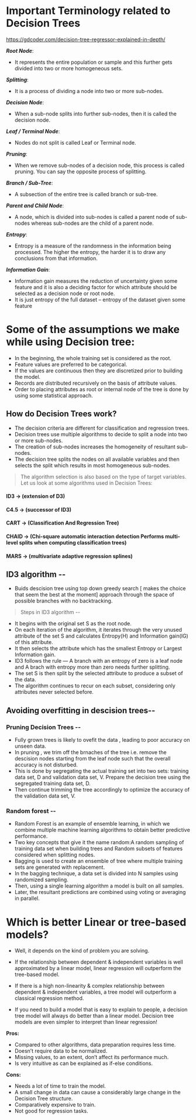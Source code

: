 # Important Terminology related to Decision Trees

https://gdcoder.com/decision-tree-regressor-explained-in-depth/

**_Root Node_**:

- It represents the entire population or sample and this further gets divided into two or more homogeneous sets.

**_Splitting_**:

- It is a process of dividing a node into two or more sub-nodes.

**_Decision Node_**:

- When a sub-node splits into further sub-nodes, then it is called the decision node.

**_Leaf / Terminal Node_**:

- Nodes do not split is called Leaf or Terminal node.

**_Pruning_**:

- When we remove sub-nodes of a decision node, this process is called pruning. You can say the opposite process of splitting.

**_Branch / Sub-Tree_**:

- A subsection of the entire tree is called branch or sub-tree.

**_Parent and Child Node_**:

- A node, which is divided into sub-nodes is called a parent node of sub-nodes whereas sub-nodes are the child of a parent node.

**_Entropy_**:

- Entropy is a measure of the randomness in the information being processed. The higher the entropy, the harder it is to draw any conclusions from that information.

**_Information Gain_**:

- Information gain measures the reduction of uncertainty given some feature and it is also a deciding factor for which attribute should be selected as a decision node or root node.
- It is just entropy of the full dataset – entropy of the dataset given some feature

# Some of the assumptions we make while using Decision tree:

- In the beginning, the whole training set is considered as the root.
- Feature values are preferred to be categorical.
- If the values are continuous then they are discretized prior to building the model.
- Records are distributed recursively on the basis of attribute values.
- Order to placing attributes as root or internal node of the tree is done by using some statistical approach.

## How do Decision Trees work?

- The decision criteria are different for classification and regression trees.
- Decision trees use multiple algorithms to decide to split a node into two or more sub-nodes.
- The creation of sub-nodes increases the homogeneity of resultant sub-nodes.
- The decision tree splits the nodes on all available variables and then selects the split which results in most homogeneous sub-nodes.

> The algorithm selection is also based on the type of target variables. Let us look at some algorithms used in Decision Trees:

#### ID3 → (extension of D3)

#### C4.5 → (successor of ID3)

#### CART → (Classification And Regression Tree)

#### CHAID → (Chi-square automatic interaction detection Performs multi-level splits when computing classification trees)

#### MARS → (multivariate adaptive regression splines)

## ID3 algorithm --

- Buids descision tree using top down greedy search [ makes the choice that seem the best at the moment] approach through the space of possible branches with no backtracking.

> Steps in ID3 algorithm --

- It begins with the original set S as the root node.
- On each iteration of the algorithm, it iterates through the very unused attribute of the set S and calculates Entropy(H) and Information gain(IG) of this attribute.
- It then selects the attribute which has the smallest Entropy or Largest Information gain.
- ID3 follows the rule — A branch with an entropy of zero is a leaf node and A brach with entropy more than zero needs further splitting.
- The set S is then split by the selected attribute to produce a subset of the data.
- The algorithm continues to recur on each subset, considering only attributes never selected before.

## Avoiding overfitting in descision trees--

### Pruning Decision Trees --

- Fully grown trees is likely to ovefit the data , leading to poor accuracy on unseen data.
- In pruning , we trim off the brnaches of the tree i.e. remove the descision nodes starting from the leaf node such that the overall accuracy is not disturbed.
- This is done by segregating the actual training set into two sets: training data set, D and validation data set, V. Prepare the decision tree using the segregated training data set, D.
- Then continue trimming the tree accordingly to optimize the accuracy of the validation data set, V.

### Random forest --

- Random Forest is an example of ensemble learning, in which we combine multiple machine learning algorithms to obtain better predictive performance.
- Two key concepts that give it the name random:A random sampling of training data set when building trees and Random subsets of features considered when splitting nodes.
- Bagging is used to create an ensemble of tree where multiple training sets are generated with replacement.
- In the bagging technique, a data set is divided into N samples using randomized sampling.
- Then, using a single learning algorithm a model is built on all samples.
- Later, the resultant predictions are combined using voting or averaging in parallel.

# Which is better Linear or tree-based models?

- Well, it depends on the kind of problem you are solving.

- If the relationship between dependent & independent variables is well approximated by a linear model, linear regression will outperform the tree-based model.

- If there is a high non-linearity & complex relationship between dependent & independent variables, a tree model will outperform a classical regression method.

- If you need to build a model that is easy to explain to people, a decision tree model will always do better than a linear model. Decision tree models are even simpler to interpret than linear regression!

**Pros:**

- Compared to other algorithms, data preparation requires less time.
- Doesn’t require data to be normalized.
- Missing values, to an extent, don’t affect its performance much.
- Is very intuitive as can be explained as if-else conditions.

**Cons:**

- Needs a lot of time to train the model.
- A small change in data can cause a considerably large change in the Decision Tree structure.
- Comparatively expensive to train.
- Not good for regression tasks.
